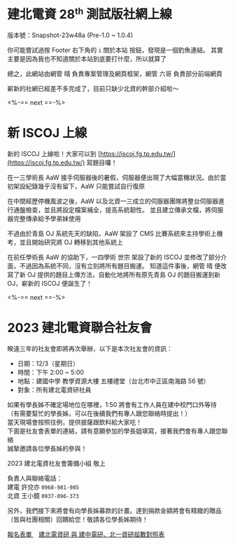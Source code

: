 # 建北電資 28<sup><small>th</small></sup> 測試版社網上線

版本號：Snapshot-23w48a (Pre-1.0 ~ 1.0.4)

你可能嘗試過按 Footer 右下角的 `i` 關於本站 按鈕，發現是一個釣魚連結。
其實主要是因為我也不知道關於本站到底要打什麼，所以就算了

總之，此網站由網管 晴 負責專案管理及網頁框架，網管 六哥 負責部分前端網頁

嶄新的社網已經差不多完成了，目前只缺少北資的幹部介紹啦～

<%-== next ==-%>

# 新 ISCOJ 上線

新的 ISCOJ 上線啦！大家可以到 [https://iscoj.fg.tp.edu.tw/](https://iscoj.fg.tp.edu.tw/) 寫題目囉！

在一三學術長 AaW 接手伺服器後的暑假，伺服器便出現了大幅當機狀況。由於當初架設紀錄幾乎沒有留下，AaW 只能嘗試自行復原

在中間經歷停機風波之後，AaW 以及北資一三成立的伺服器團隊將整台伺服器進行通盤檢查，並且將設定檔案補全，提高系統韌性。
並且建立傳承文檔，將伺服器完整傳承給予學弟妹使用

不過由於青島 OJ 系統先天的缺陷，AaW 架設了 CMS 比賽系統來主持學術上機考，並且開始研究將 OJ 轉移到其他系統上

在前任學術長 AaW 的協助下，一四學術 世宗 架設了新的 ISCOJ 並修改了部分介面，不過因為系統不同，沒有立刻將所有題目搬運。
知道這件事後，網管 晴 便改寫了新 OJ 提供的題目上傳方法，自動化地將所有原先青島 OJ 的題目搬運到新 OJ，嶄新的 ISCOJ 便誕生了！

<%-== next ==-%>

# 2023 建北電資聯合社友會

睽違三年的社友會即將再次舉辦，以下是本次社友會的資訊：

- 日期：12/3（星期日）  
- 時間：下午 2:00 ~ 5:00  
- 地點：建國中學 教學資源大樓 五樓禮堂（台北市中正區南海路 56 號）  
- 對象：所有建北電資研社員  

如果有學長姊不確定場地位在哪裡，1:50 將會有工作人員在建中校門口外等待  
（有需要幫忙的學長姊，可以在後續我們有專人跟您聯絡時提出！）  
當天現場會按照往例，提供披薩跟飲料給大家吃！  
下面是社友會表單的連結，請有意願參加的學長姐填寫，接著我們會有專人跟您聯絡  
誠摯邀請各位學長姊的參與！  

2023 建北電資社友會籌備小組 敬上

負責人與聯絡電話：  
建電 許兌亦 `0968-981-985`  
北資 王小鏡 `0937-096-373`  

另外，我們接下來將會有向學長姊募款的計畫。達到捐款金額將會有精緻的贈品（皆與社團相關）回饋給您！敬請各位學長姊期待！

[報名表單 <i class="fa-solid fa-arrow-up-right-from-square fa-xs"></i>](https://bit.ly/2023ckefgisc-1)&nbsp;&nbsp;
[建北電資研 與 建中電研、北一資研屆數對照表 <i class="fa-solid fa-arrow-up-right-from-square fa-xs"></i>](https://bit.ly/2023ckefgisc-2)
